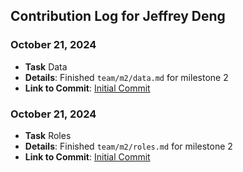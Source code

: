 
## Contribution Log for Jeffrey Deng

### October 21, 2024
-   **Task** Data
-   **Details**: Finished `team/m2/data.md` for milestone 2
-   **Link to Commit**: [Initial Commit](https://github.com/johncle/CS326Team7/commit/77e66dcd282025d7128ca9f0e408ac1ad27d6bb7)

### October 21, 2024
-   **Task** Roles
-   **Details**: Finished `team/m2/roles.md` for milestone 2
-   **Link to Commit**: [Initial Commit](https://github.com/johncle/CS326Team7/commit/77e66dcd282025d7128ca9f0e408ac1ad27d6bb7)
